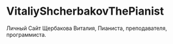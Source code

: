 # VitaliyShcherbakovThePianist
Личный Сайт Щербакова Виталия, Пианиста, преподавателя, программиста.
